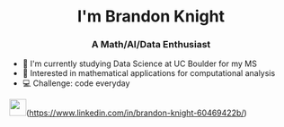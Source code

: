 <h1 align="center">I'm Brandon Knight</h1>
<h3 align="center">A Math/AI/Data Enthusiast</h3>

- 📕 I'm currently studying Data Science at UC Boulder for my MS
- 🧮 Interested in mathematical applications for computational analysis
- 💻 Challenge: code everyday


<img src="https://github.com/BKnightHD/hello-world/blob/main/image/link.png" width="30" height ="30"><botton>(https://www.linkedin.com/in/brandon-knight-60469422b/)</botton>
